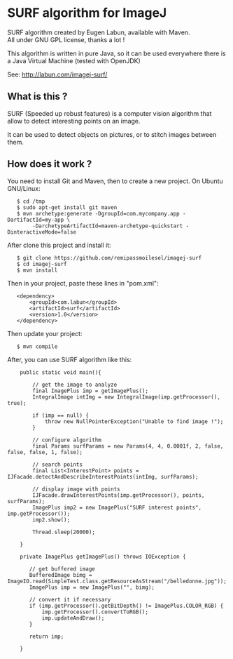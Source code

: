 # SURF algorithm for ImageJ

SURF algorithm created by Eugen Labun, available with Maven.    
All under GNU GPL license, thanks a lot !

This algorithm is written in pure Java, so it can be used everywhere there is a Java Virtual Machine (tested with OpenJDK) 
 
See: http://labun.com/imagej-surf/

## What is this ?

SURF (Speeded up robust features) is a computer vision algorithm that allow to detect interesting points on an image.

It can be used to detect objects on pictures, or to stitch images between them.

## How does it work ?

You need to install Git and Maven, then to create a new project. On Ubuntu GNU/Linux:

       $ cd /tmp
       $ sudo apt-get install git maven
       $ mvn archetype:generate -DgroupId=com.mycompany.app -DartifactId=my-app \
            -DarchetypeArtifactId=maven-archetype-quickstart -DinteractiveMode=false

After clone this project and install it:
 
       $ git clone https://github.com/remipassmoilesel/imagej-surf
       $ cd imagej-surf
       $ mvn install
       
Then in your project, paste these lines in "pom.xml":

       <dependency>
           <groupId>com.labun</groupId>
           <artifactId>surf</artifactId>
           <version>1.0</version>
       </dependency>
      
Then update your project:

       $ mvn compile
       
After, you can use SURF algorithm like this:

        public static void main(){
        
            // get the image to analyze
            final ImagePlus imp = getImagePlus();
            IntegralImage intImg = new IntegralImage(imp.getProcessor(), true);

            if (imp == null) {
                throw new NullPointerException("Unable to find image !");
            }
            
            // configure algorithm
            final Params surfParams = new Params(4, 4, 0.0001f, 2, false, false, false, 1, false);
            
            // search points
            final List<InterestPoint> points = IJFacade.detectAndDescribeInterestPoints(intImg, surfParams);
            
            // display image with points
            IJFacade.drawInterestPoints(imp.getProcessor(), points, surfParams);
            ImagePlus imp2 = new ImagePlus("SURF interest points", imp.getProcessor());
            imp2.show();
            
            Thread.sleep(20000);

        }
        
        private ImagePlus getImagePlus() throws IOException {
        
           // get buffered image
           BufferedImage bimg = ImageIO.read(SimpleTest.class.getResourceAsStream("/belledonne.jpg"));
           ImagePlus imp = new ImagePlus("", bimg);
        
           // convert it if necessary
           if (imp.getProcessor().getBitDepth() != ImagePlus.COLOR_RGB) {
               imp.getProcessor().convertToRGB();
               imp.updateAndDraw();
           }
        
           return imp;
           
        }